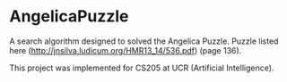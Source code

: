 # AngelicaPuzzle

A search algorithm designed to solved the Angelica Puzzle. Puzzle listed here 
(http://jnsilva.ludicum.org/HMR13_14/536.pdf) (page 136). 

This project was implemented for CS205 at UCR (Artificial Intelligence). 
